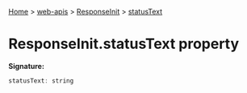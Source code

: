 [Home](./index) &gt; [web-apis](./web-apis.md) &gt; [ResponseInit](./web-apis.responseinit.md) &gt; [statusText](./web-apis.responseinit.statustext.md)

# ResponseInit.statusText property


**Signature:**
```javascript
statusText: string
```
